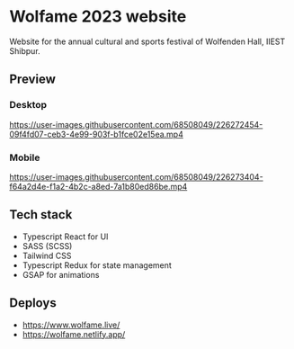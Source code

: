 # Wolfame 2023 website

Website for the annual cultural and sports festival of Wolfenden Hall, IIEST Shibpur.

## Preview

### Desktop

https://user-images.githubusercontent.com/68508049/226272454-09f4fd07-ceb3-4e99-903f-b1fce02e15ea.mp4

### Mobile

https://user-images.githubusercontent.com/68508049/226273404-f64a2d4e-f1a2-4b2c-a8ed-7a1b80ed86be.mp4

## Tech stack

- Typescript React for UI
- SASS (SCSS)
- Tailwind CSS
- Typescript Redux for state management
- GSAP for animations

## Deploys

- https://www.wolfame.live/
- https://wolfame.netlify.app/
